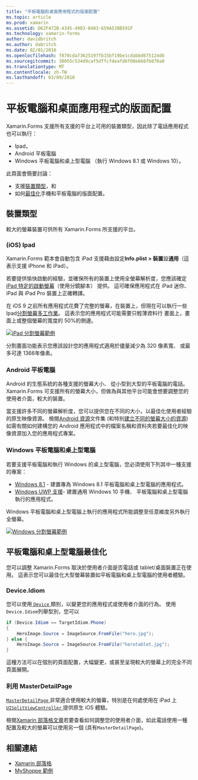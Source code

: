 ```yaml
---
title: "平板電腦和桌面應用程式的版面配置"
ms.topic: article
ms.prod: xamarin
ms.assetid: D62F472B-4345-4983-8403-659A538B591F
ms.technology: xamarin-forms
author: davidbritch
ms.author: dabritch
ms.date: 02/01/2016
ms.openlocfilehash: f870cda73625197fb15bf19be1cdabbd675124d6
ms.sourcegitcommit: 30055c534d9caf5dffcfdeafd6f08e666fb870a8
ms.translationtype: MT
ms.contentlocale: zh-TW
ms.lasthandoff: 03/09/2018
---
```

# <a name="layout-for-tablet-and-desktop-apps"></a>平板電腦和桌面應用程式的版面配置

Xamarin.Forms 支援所有支援的平台上可用的裝置類型，因此除了電話應用程式也可以執行：

* Ipad，
* Android 平板電腦
* Windows 平板電腦和桌上型電腦 （執行 Windows 8.1 或 Windows 10）。

此頁面會簡要討論：

* 支援[裝置類型](#Device_Types)，和
* 如何[最佳化](#optimize)手機和平板電腦的版面配置。

<a name="Device_Types" />

## <a name="device-types"></a>裝置類型

較大的螢幕裝置可供所有 Xamarin.Forms 所支援的平台。

### <a name="ipads-ios"></a>(iOS) Ipad

Xamarin.Forms 範本會自動包含 iPad 支援藉由設定**Info.plist > 裝置**設**通用**（這表示支援 iPhone 和 iPad）。

若要提供愉快啟動的經驗，並確保所有的裝置上使用全螢幕解析度，您應該確定[iPad 特定的啟動螢幕](~/ios/app-fundamentals/images-icons/launch-screens.md)（使用分鏡腳本） 提供。 這可確保應用程式在 iPad 迷你、 iPad 與 iPad Pro 裝置上正確轉譯。

在 iOS 9 之前所有應用程式花費了完整的螢幕，在裝置上，但現在可以執行一些 Ipad[分割螢幕多工作業](~/ios/platform/multitasking.md)。
這表示您的應用程式可能需要只輕薄資料行 畫面上，畫面上或整個螢幕的寬度的 50%的側邊。

[![](tablet-images/ipad-sml.png "iPad 分割螢幕範例")](tablet-images/ipad.png#lightbox "iPad 分割畫面範例")

分割畫面功能表示您應該設計您的應用程式適用於儘量減少為 320 像素寬、 或最多可達 1366年像素。

### <a name="android-tablets"></a>Android 平板電腦

Android 的生態系統的各種支援的螢幕大小、 從小型到大型的平板電腦的電話。 Xamarin.Forms 可支援所有的螢幕大小，但做為與其他平台可能會想要調整您的使用者介面，較大的裝置。

當支援許多不同的螢幕解析度，您可以提供您在不同的大小，以最佳化使用者經驗的原生映像資源。
檢閱[Android 資源](~/android/app-fundamentals/resources-in-android/index.md)文件集 (和特別[建立不同的螢幕大小的資源](~/android/app-fundamentals/resources-in-android/resources-for-varying-screens.md)) 如需有關如何建構您的 Android 應用程式中的檔案名稱和資料夾若要最佳化的映像資源加入您的應用程式專案。

### <a name="windows-tablets-and-desktops"></a>Windows 平板電腦和桌上型電腦

若要支援平板電腦和執行 Windows 的桌上型電腦，您必須使用下列其中一種支援的專案：

* [Windows 8.1](~/xamarin-forms/platform/windows/installation/tablet.md) -
  建置專為 Windows 8.1 平板電腦和桌上型電腦的應用程式。
* [Windows UWP 支援](~/xamarin-forms/platform/windows/installation/universal.md)-
  建置通用 Windows 10 手機、 平板電腦和桌上型電腦執行的應用程式。

Windows 平板電腦和桌上型電腦上執行的應用程式所能調整至任意維度另外執行全螢幕。

[![](tablet-images/splitscreen-sml.png "Windows 分割螢幕範例")](tablet-images/splitscreen.png#lightbox "Windows 分割畫面範例")


<a name="optimize" />

## <a name="optimizing-for-tablet-and-desktop"></a>平板電腦和桌上型電腦最佳化

您可以調整 Xamarin.Forms 取決於使用者介面是否電話或 tablet/桌面裝置正在使用。 這表示您可以最佳化大型螢幕裝置如平板電腦和桌上型電腦的使用者體驗。


### <a name="deviceidiom"></a>Device.Idiom

您可以使用[ `Device` ](~/xamarin-forms/platform/device.md)類別，以變更您的應用程式或使用者介面的行為。 使用`Device.Idiom`列舉型別，您可以

```csharp
if (Device.Idiom == TargetIdiom.Phone)
{
    HeroImage.Source = ImageSource.FromFile("hero.jpg");
} else {
    HeroImage.Source = ImageSource.FromFile("herotablet.jpg");
}
```

這種方法可以在個別的頁面配置，大幅變更，或甚至呈現較大的螢幕上的完全不同頁面展開。

### <a name="leveraging-masterdetailpage"></a>利用 MasterDetailPage

[ `MasterDetailPage` ](https://developer.xamarin.com/api/type/Xamarin.Forms.MasterDetailPage/)非常適合使用較大的螢幕，特別是在何處使用在 iPad 上[ `UISplitViewController` ](https://developer.xamarin.com/api/type/UIKit.UISplitViewController/)提供原生 iOS 體驗。

檢閱[Xamarin 部落格文章](https://blog.xamarin.com/bringing-xamarin-forms-apps-to-tablets/)若要查看如何調整您的使用者介面，如此電話使用一種配置及較大的螢幕可以使用另一個 (具有`MasterDetailPage`)。



## <a name="related-links"></a>相關連結

- [Xamarin 部落格](https://blog.xamarin.com/bringing-xamarin-forms-apps-to-tablets/)
- [MyShoppe 範例](https://github.com/jamesmontemagno/myshoppe)
